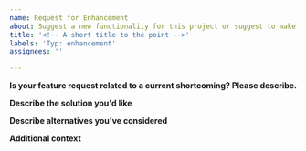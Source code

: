 ```yaml
---
name: Request for Enhancement
about: Suggest a new functionality for this project or suggest to make something better.
title: '<!-- A short title to the point -->'
labels: 'Typ: enhancement'
assignees: ''

---
```


**Is your feature request related to a current shortcoming? Please describe.**
<!-- A clear and concise description of what the shortcoming is. Ex. I'm always frustrated when [...] -->

**Describe the solution you'd like**
<!-- A clear and concise description of what you want to happen. -->

**Describe alternatives you've considered**
<!-- A clear and concise description of any alternative solutions or features you've considered. -->

**Additional context**
<!-- Add any other context or screenshots about the feature request here. -->
